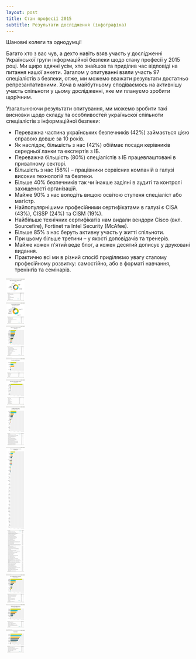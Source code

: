 ```yaml
---
layout: post
title: Стан професії 2015
subtitle: Результати дослідження (інфографіка)
---
```


Шановні колеги та однодумці!

Багато хто з вас чув, а дехто навіть взяв участь у дослідженні Української групи інформаційної безпеки щодо стану професії у 2015 році. Ми щиро вдячні усім, хто знайшов та приділив час відповіді на питання нашої анкети. Загалом у опитуванні взяли участь 97 спеціалістів з безпеки, отже, ми можемо вважати результати достатньо репрезантативними. Хоча в майбутньому сподіваємось на активнішу участь спільноти у цьому дослідженні, яке ми плануємо зробити щорічним.

Узагальнюючи результати опитування, ми можемо зробити такі висновки щодо складу та особливостей україньскої спільноти спеціалістів з інформаційної безпеки:

* Переважна частина українських безпечників (42%) займається цією справою довше за 10 років.
* Як наслідок, більшість з нас (42%) обіймає посади керівників середньої ланки та експертів з ІБ.
* Переважна більшість (80%) спеціалістів з ІБ працевлаштовані в приватному секторі.
* Більшість з нас (56%) – працівники сервісних компаній в галузі високих технологій та безпеки.
* Більше 40% безпечників так чи інакше задіяні в аудиті та контролі захищеності організацій.
* Майже 90% з нас володіть вищою освітою ступеня спеціаліст або магістр.
* Найпопулярнішими професійними сертифікатами в галузі є CISA (43%), CISSP (24%) та CISM (19%).
* Найбільше технічних сертифікатів нам видали вендори Cisco (вкл. Sourcefire), Fortinet та Intel Security (McAfee).
* Більше 85% з нас беруть активну участь у житті спільноти.
* При цьому більше третини – у якості доповідачів та тренерів.
* Майже кожен п'ятий веде блог, а кожен десятий дописує у друковані видання.
* Практично всі ми в різний спосіб приділяємо увагу сталому професійному розвитку: самостійно, або в форматі навчання, тренінгів та семінарів.

![Результати дослідження](/img/sop2015/sop2015.png)
